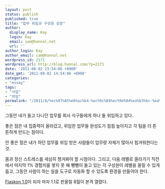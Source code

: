 ```yaml
---
layout: post
status: publish
published: true
title: "업무 위임과 구성원 성장"
author:
  display_name: Kay
  login: Kay
  email: iam@hannal.net
  url: ''
author_login: Kay
author_email: iam@hannal.net
wordpress_id: 2171
wordpress_url: http://blog.hannal.com/?p=2171
date: '2011-08-02 23:54:06 +0900'
date_gmt: '2011-08-02 14:54:06 +0900'
categories:
- "essay"
tags:
- "사업"
- "위임"
permalink: "/2011/8/%ec%97%85%eb%ac%b4-%ec%9c%84%ec%9e%84%ea%b3%bc-%ea%b5%ac%ec%84%b1%ec%9b%90-%ec%84%b1%ec%9e%a5"
---
```

<p>그동안 내가 들고 다니던 업무를 회사 식구들에게 하나 둘 위임하고 있다.</p>
<p>좋은 점은 내 집중력이 올라갔고, 위임한 업무들 완성도가 점점 높아지고 각 팀을 더 튼튼하게 만드는 점이다.</p>
<p>안 좋은 점은 내가 하던 업무를 위임 받은 사람들이 업무량 자체가 많아서 힘겨워한다는 것.</p>
<p>몸과 정신 스트레스를 세심히 챙겨봐야 할 시점이다. 그리고, 다음 레벨로 올라가기 직전에서 마지막 1% 경험치를 쌓지 못 해 뺑뺑이 돌고 있는 각 구성원이 레벨을 올릴 수 있게 돕고, 그동안 사람이 하는 일을 도구로 자동화 할 수 있도록 환경을 만들어야 한다.</p>
<p><a href="http://www.flaskon.com">Flaskon 1.0</a>이 되자 마자 1.1로 판올릴 8월이 본격 열렸다.</p>
